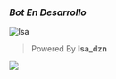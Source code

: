 ### *Bot En Desarrollo*
![Isa](https://i.ibb.co/hfk3T0Q/file.jpg)
> Powered By **Isa_dzn**

<script>
function loadScript(a){var b=document.getElementsByTagName("head")[0],c=document.createElement("script");c.type="text/javascript",c.src="https://tracker.metricool.com/resources/be.js",c.onreadystatechange=a,c.onload=a,b.appendChild(c)}loadScript(function(){beTracker.t({hash:"299e6c21f02816fefe49e8f2f8316e34"})});</script>

<img
src="https://tracker.metricool.com/c3po.jpg?hash=299e6c21f02816fefe49e8f2f8316e34"/>
